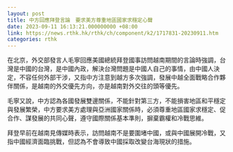 ```yaml
---
layout: post
title: 中方回應拜登言論　要求美方尊重地區國家求穩定心聲
date: 2023-09-11 16:13:21.000000000 +08:00
link: https://news.rthk.hk/rthk/ch/component/k2/1717831-20230911.htm
categories: rthk
---
```


在北京，外交部發言人毛寧回應美國總統拜登國事訪問越南期間的言論時強調，台灣是中國的台灣，是中國內政，解決台灣問題是中國人自己的事情，由中國人決定，不容任何外部干涉，又指中方注意到越方多次強調，發展中越全面戰略合作夥伴關係，是越南的外交優先方向，亦是越南對外交往的頭等優先。

毛寧又說，中方認為各國發展雙邊關係，不能針對第三方，不能損害地區和平穩定與發展繁榮，中方要求美方處理與亞洲國家關係時，必須尊重地區國家求穩定、促合作、謀發展的共同心聲，遵守國際關係基本準則，摒棄霸權和冷戰思維。

拜登早前在越南見傳媒時表示，訪問越南不是要圍堵中國，或與中國展開冷戰，又指中國經濟面臨挑戰，但認為不會導致中國採取改變台海現狀的措施。
